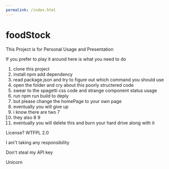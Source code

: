 ```yaml
---
permalink: /index.html
---
```


# foodStock
This Project is for Personal Usage and Presentation

If you prefer to play it around
here is what you need to do
1. clone this project
2. install npm add dependency 
3. read package.json and try to figure out which command you should use
4. open the folder and cry about this poorly structered code 
5. swear to the spagetti css code and strange component status usage 
6. run npm run build to deply
7. but please change the homePage to your own page
7. eventually you will give up
8. i know there are two 7
10. they also 8 9
11. eventually you will delete this and burn your hard drive along with it 

License? WTFPL 2.0 

I ani't taking any responsibility 

Don't steal my API key

Unicorn
